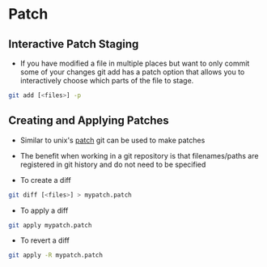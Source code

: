 # Patch

## Interactive Patch Staging

* If you have modified a file in multiple places but want to only commit some of your changes git add has a patch option that allows you to interactively choose which parts of the file to stage.

```bash
git add [<files>] -p
```

## Creating and Applying Patches

* Similar to unix's [patch](../Unix/patch.md) git can be used to make patches
* The benefit when working in a git repository is that filenames/paths are registered in git history and do not need to be specified

* To create a diff

```bash
git diff [<files>] > mypatch.patch
```

* To apply a diff
  
```bash
git apply mypatch.patch
```

* To revert a diff

```bash
git apply -R mypatch.patch
```
